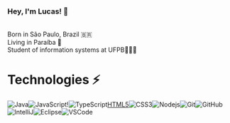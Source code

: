 ### Hey, I'm Lucas! 👋


</br>
Born in São Paulo, Brazil 🇧🇷 
</br>
Living in Paraíba 📌
</br>
Student of information systems at UFPB👨🏻‍💻
</br>




# Technologies ⚡
![Java](https://img.shields.io/badge/-Java-007396?style=flat-square&logo=java)![JavaScript](https://img.shields.io/badge/-JavaScript-black?style=flat-square&logo=javascript)!![TypeScript](https://img.shields.io/badge/-TypeScript-007ACC?style=flat-square&logo=typescript)[HTML5](https://img.shields.io/badge/-HTML5-E34F26?style=flat-square&logo=html5&logoColor=white)![CSS3](https://img.shields.io/badge/-CSS3-1572B6?style=flat-square&logo=css3)![Nodejs](https://img.shields.io/badge/-Nodejs-339933?style=flat-square&logo=Node.js&logoColor=white)![Git](https://img.shields.io/badge/-Git-black?style=flat-square&logo=git)![GitHub](https://img.shields.io/badge/-GitHub-181717?style=flat-square&logo=github)![IntelliJ](https://img.shields.io/badge/-IntelliJ%20IDEA-black?style=flat-square&logo=intellij-idea&logoColor=white)![Eclipse](https://img.shields.io/badge/-Eclipse-2C2255?style=flat-square&logo=eclipse&logoColor=white)![VSCode](https://img.shields.io/badge/-VSCode-007ACC?style=flat-square&logo=visual-studio-code&logoColor=white)
